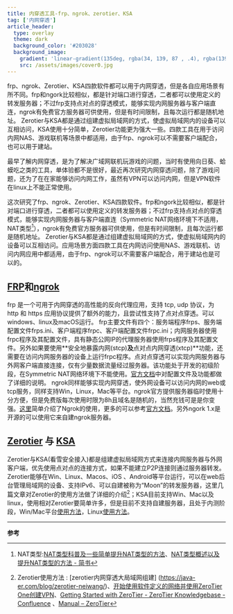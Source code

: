 ```yaml
---
title: 内穿透工具-frp、ngrok、zerotier、KSA
tag: ['内网穿透']
article_header:
  type: overlay
  theme: dark
  background_color: '#203028'
  background_image:
    gradient: 'linear-gradient(135deg, rgba(34, 139, 87 , .4), rgba(139, 34, 139, .4))'
    src: /assets/images/cover0.jpg
---
```


frp、ngrok、Zerotier、KSA四款软件都可以用于内网穿透，但是各自应用场景有所不同。frp和ngork比较相似，都是针对端口进行穿透，二者都可以使用定义的转发服务器；不过frp支持点对点的穿透模式，能够实现内网服务器与客户端直连，ngrok有免费官方服务器可供使用，但是有时间限制，且每次运行都是随机地址。 Zerotier与KSA都是通过组建虚拟局域网的方式，使虚拟局域网内的设备可以互相访问，KSA使用十分简单，Zerotier功能更为强大一些。四款工具在用于访问内网NAS、游戏联机等场景中都适用，由于frp、ngrok可以不需要客户端配合，也可以用于建站。

<!--more-->

最早了解内网穿透，是为了解决广域网联机玩游戏的问题，当时有使用向日葵、蛤蟆吃之类的工具，单体验都不是很好，最近再次研究内网穿透问题，除了游戏问题，还为了在在家能够访问内网工作，虽然有VPN可以访问内网，但是VPN软件在linux上不能正常使用。

这次研究了frp、ngrok、Zerotier、KSA四款软件。frp和ngork比较相似，都是针对端口进行穿透，二者都可以使用定义的转发服务器；不过frp支持点对点的穿透模式，能够实现内网服务器与客户端直连（Symmetric NAT网络环境下不适用，NAT类型[^1]），ngrok有免费官方服务器可供使用，但是有时间限制，且每次运行都是随机地址。 Zerotier与KSA都是通过组建虚拟局域网的方式，使虚拟局域网内的设备可以互相访问。应用场景方面四款工具在内网访问使用NAS、游戏联机、访问内网应用中都适用，由于frp、ngrok可以不需要客户端配合，用于建站也是可以的。

## [FRP](https://github.com/fatedier/frp)和[ngrok](https://ngrok.com/)

frp 是一个可用于内网穿透的高性能的反向代理应用，支持 tcp, udp 协议，为 http 和 https 应用协议提供了额外的能力，且尝试性支持了点对点穿透。可以windows、linux及macOS运行。
frp主要文件有四个：服务端程序frps、服务端配置文件frps.ini、客户端程序frpc、客户端配置文件frpc.ini；内网服务器使用frpc程序及其配置文件，具有静态公网IP的代理服务器使用frps程序及其配置文件。另外如果要使用**安全地暴露内网(stcp)**及**点对点内网穿透(xtcp)**功能，还需要在访问内网服务器的设备上运行frpc程序。点对点穿透可以实现内网服务器与外网客户端直接连接，仅有少量数据流量经过服务器。该功能处于开发的初级阶段，在Symmetric NAT网络环境下不能使用。[官方文档](https://github.com/fatedier/frp)中对配置文件及功能都做了详细的说明。
ngrok同样能够实现内网穿透，使外网设备可以访问内网的web或tcp服务，同样支持Win，Linux，Mac等平台。ngrok官方提供服务器临时使用十分方便，但是免费版每次使用时限为8h且域名是随机的，当然充钱可是是你变强。[这里](https://juejin.im/post/5b711318e51d4566747de39f)简单介绍了Ngrok的使用，更多的可以参考[官方文档](https://ngrok.com/docs)。另外ngork 1.x是开源的可以使用它来自建ngrok服务器。


## [Zerotier](https://www.zerotier.com/) 与 [KSA](https://ksa.kanxue.com/)
Zerotier与KSA(看雪安全接入)都是组建虚拟局域网方式来连接内网服务器与外网客户端，优先使用点对点的连接方式，如果不能建立P2P连接则通过服务器转发。
Zerotier能够在Win、Linux、Macos、iOS 、Android等平台运行，可以在web后台管理局域网的设备、支持IPv6、可以自建被称为“Moon”的转发服务器，这里几篇文章对Zerotier的使用方法做了详细的介绍[^2]；KSA目前支持Win、Mac以及linux，使用相对Zerotier要简单许多，但是目前不支持自建服务器，且处于内测阶段，Win/Mac平台[使用方法]( https://ksa.kanxue.com/index-down.htm)，Linux[使用方法](https://bbs.pediy.com/thread-252417.htm)。

---

**参考**

[^1]:NAT类型:[NAT类型科普及一些简单提升NAT类型的方法]( https://www.zjzj.xyz/archives/927/)、[NAT类型概述以及提升NAT类型的方法 - 简书]( https://www.jianshu.com/p/478a4acc9d74)   
[^2]:Zerotier使用方法 :  [zerotier内网穿透大局域网组建] (https://java-er.com/blog/zerotier-neiwang/)、[开始使用软件定义的网络并使用ZeroTier One创建VPN]( https://www.howtoing.com/getting-started-software-defined-networking-creating-vpn-zerotier-one)、[Getting Started with ZeroTier - ZeroTier Knowledgebase - Confluence](https://zerotier.atlassian.net/wiki/spaces/SD/pages/8454145/Getting+Started+with+ZeroTier)  、[Manual – ZeroTier]( https://www.zerotier.com/manual/)  
